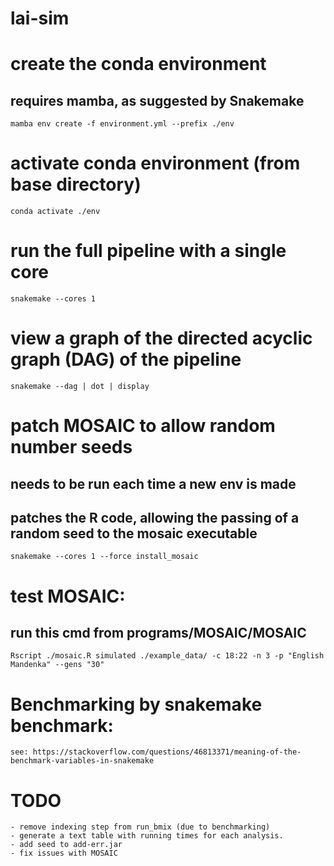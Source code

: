 # lai-sim

# create the conda environment
## requires mamba, as suggested by Snakemake
`mamba env create -f environment.yml --prefix ./env`

# activate conda environment (from base directory)
`conda activate ./env`

# run the full pipeline with a single core
`snakemake --cores 1`

# view a graph of the directed acyclic graph (DAG) of the pipeline
`snakemake --dag | dot | display`

# patch MOSAIC to allow random number seeds
## needs to be run each time a new env is made
## patches the R code, allowing the passing of a random seed to the mosaic executable
`snakemake --cores 1 --force install_mosaic`

# test MOSAIC:
## run this cmd from programs/MOSAIC/MOSAIC
`Rscript ./mosaic.R simulated ./example_data/ -c 18:22 -n 3 -p "English Mandenka" --gens "30"`

# Benchmarking by snakemake benchmark:
`see: https://stackoverflow.com/questions/46813371/meaning-of-the-benchmark-variables-in-snakemake`


# TODO
	- remove indexing step from run_bmix (due to benchmarking)
	- generate a text table with running times for each analysis.
	- add seed to add-err.jar
	- fix issues with MOSAIC
